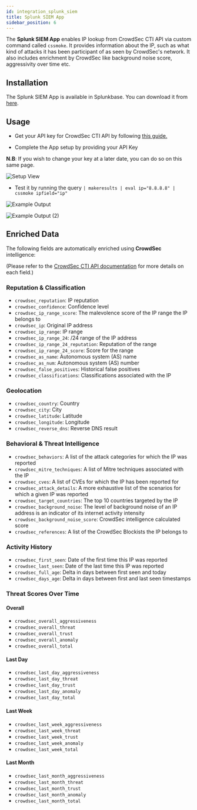```yaml
---
id: integration_splunk_siem
title: Splunk SIEM App
sidebar_position: 6
---
```


The **Splunk SIEM App** enables IP lookup from CrowdSec CTI API via custom command called `cssmoke`. It provides information about the IP, such as what kind of attacks it has been participant of as seen by CrowdSec's network. It also includes enrichment by CrowdSec like background noise score, aggressivity over time etc.


## Installation

The Splunk SIEM App is available in Splunkbase. You can download it from [here](https://splunkbase.splunk.com/app/6800/).

## Usage

- Get your API key for CrowdSec CTI API by following [this guide.](/cti_api/getting_started.mdx)

- Complete the App setup by providing your API Key 

**N.B**: If you wish to change your key at a later date, you can do so on this same page.

![Setup View](/img/splunk_siem/splunk_siem_api_key_setup.png)


- Test it by running the query `| makeresults | eval ip="8.8.8.8" | cssmoke ipfield="ip"`

![Example Output](/img/splunk_siem/splunk_siem_example.png)

![Example Output (2)](/img/splunk_siem/splunk_siem_example_2.png)

## Enriched Data

The following fields are automatically enriched using **CrowdSec** intelligence:

(Please refer to the [CrowdSec CTI API documentation](https://docs.crowdsec.net/u/cti_api/taxonomy/cti_object/) for more details on each field.)


### Reputation & Classification

* `crowdsec_reputation`: IP reputation
* `crowdsec_confidence`: Confidence level
* `crowdsec_ip_range_score`: The malevolence score of the IP range the IP belongs to
* `crowdsec_ip`: Original IP address
* `crowdsec_ip_range`: IP range
* `crowdsec_ip_range_24`: /24 range of the IP address
* `crowdsec_ip_range_24_reputation`: Reputation of the range
* `crowdsec_ip_range_24_score`: Score for the range
* `crowdsec_as_name`: Autonomous system (AS) name
* `crowdsec_as_num`: Autonomous system (AS) number
* `crowdsec_false_positives`: Historical false positives
* `crowdsec_classifications`: Classifications associated with the IP

### Geolocation

* `crowdsec_country`: Country
* `crowdsec_city`: City
* `crowdsec_latitude`: Latitude
* `crowdsec_longitude`: Longitude
* `crowdsec_reverse_dns`: Reverse DNS result

### Behavioral & Threat Intelligence

* `crowdsec_behaviors`: A list of the attack categories for which the IP was reported
* `crowdsec_mitre_techniques`: A list of Mitre techniques associated with the IP
* `crowdsec_cves`: A list of CVEs for which the IP has been reported for
* `crowdsec_attack_details`: A more exhaustive list of the scenarios for which a given IP was reported
* `crowdsec_target_countries`: The top 10 countries targeted by the IP
* `crowdsec_background_noise`: The level of background noise of an IP address is an indicator of its internet activity intensity
* `crowdsec_background_noise_score`: CrowdSec intelligence calculated score
* `crowdsec_references`: A list of the CrowdSec Blockists the IP belongs to

### Activity History

* `crowdsec_first_seen`: Date of the first time this IP was reported
* `crowdsec_last_seen`: Date of the last time this IP was reported
* `crowdsec_full_age`: Delta in days between first seen and today
* `crowdsec_days_age`: Delta in days between first and last seen timestamps

### Threat Scores Over Time

#### Overall

* `crowdsec_overall_aggressiveness`
* `crowdsec_overall_threat`
* `crowdsec_overall_trust`
* `crowdsec_overall_anomaly`
* `crowdsec_overall_total`

#### Last Day

* `crowdsec_last_day_aggressiveness`
* `crowdsec_last_day_threat`
* `crowdsec_last_day_trust`
* `crowdsec_last_day_anomaly`
* `crowdsec_last_day_total`

#### Last Week

* `crowdsec_last_week_aggressiveness`
* `crowdsec_last_week_threat`
* `crowdsec_last_week_trust`
* `crowdsec_last_week_anomaly`
* `crowdsec_last_week_total`

#### Last Month

* `crowdsec_last_month_aggressiveness`
* `crowdsec_last_month_threat`
* `crowdsec_last_month_trust`
* `crowdsec_last_month_anomaly`
* `crowdsec_last_month_total`

